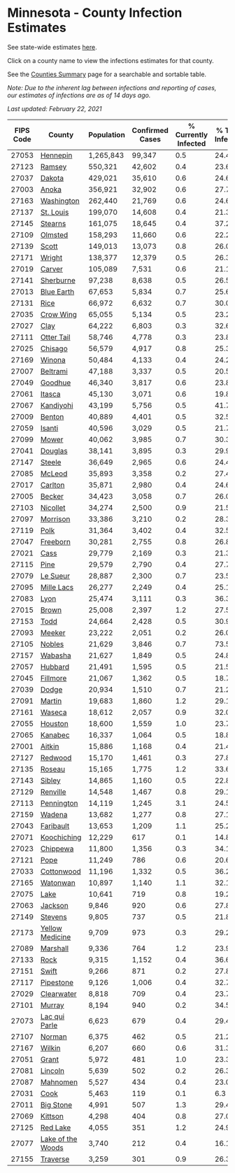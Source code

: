 # Minnesota - County Infection Estimates

See state-wide estimates [here](/infections/us-mn).

Click on a county name to view the infections estimates for that county.

See the [Counties Summary](/infections/summary-counties) page for a searchable and sortable table.

*Note: Due to the inherent lag between infections and reporting of cases, our estimates of infections are as of 14 days ago.*

*Last updated: February 22, 2021*

|   FIPS Code |                                 County |   Population |   Confirmed Cases |   % Currently Infected |   % Total Infected |
|-------------|----------------------------------------|--------------|-------------------|------------------------|--------------------|
|       27053 |                   [Hennepin](hennepin) |    1,265,843 |            99,347 |                    0.5 |               24.4 |
|       27123 |                       [Ramsey](ramsey) |      550,321 |            42,602 |                    0.4 |               23.6 |
|       27037 |                       [Dakota](dakota) |      429,021 |            35,610 |                    0.6 |               24.6 |
|       27003 |                         [Anoka](anoka) |      356,921 |            32,902 |                    0.6 |               27.7 |
|       27163 |               [Washington](washington) |      262,440 |            21,769 |                    0.6 |               24.6 |
|       27137 |                 [St. Louis](st.-louis) |      199,070 |            14,608 |                    0.4 |               21.3 |
|       27145 |                     [Stearns](stearns) |      161,075 |            18,645 |                    0.4 |               37.2 |
|       27109 |                     [Olmsted](olmsted) |      158,293 |            11,660 |                    0.6 |               22.2 |
|       27139 |                         [Scott](scott) |      149,013 |            13,073 |                    0.8 |               26.0 |
|       27171 |                       [Wright](wright) |      138,377 |            12,379 |                    0.5 |               26.3 |
|       27019 |                       [Carver](carver) |      105,089 |             7,531 |                    0.6 |               21.1 |
|       27141 |                 [Sherburne](sherburne) |       97,238 |             8,638 |                    0.5 |               26.5 |
|       27013 |               [Blue Earth](blue-earth) |       67,653 |             5,834 |                    0.7 |               25.6 |
|       27131 |                           [Rice](rice) |       66,972 |             6,632 |                    0.7 |               30.0 |
|       27035 |                 [Crow Wing](crow-wing) |       65,055 |             5,134 |                    0.5 |               23.2 |
|       27027 |                           [Clay](clay) |       64,222 |             6,803 |                    0.3 |               32.6 |
|       27111 |               [Otter Tail](otter-tail) |       58,746 |             4,778 |                    0.3 |               23.8 |
|       27025 |                     [Chisago](chisago) |       56,579 |             4,917 |                    0.8 |               25.3 |
|       27169 |                       [Winona](winona) |       50,484 |             4,133 |                    0.4 |               24.2 |
|       27007 |                   [Beltrami](beltrami) |       47,188 |             3,337 |                    0.5 |               20.5 |
|       27049 |                     [Goodhue](goodhue) |       46,340 |             3,817 |                    0.6 |               23.8 |
|       27061 |                       [Itasca](itasca) |       45,130 |             3,071 |                    0.6 |               19.8 |
|       27067 |                 [Kandiyohi](kandiyohi) |       43,199 |             5,756 |                    0.5 |               41.7 |
|       27009 |                       [Benton](benton) |       40,889 |             4,401 |                    0.5 |               32.5 |
|       27059 |                       [Isanti](isanti) |       40,596 |             3,029 |                    0.5 |               21.7 |
|       27099 |                         [Mower](mower) |       40,062 |             3,985 |                    0.7 |               30.3 |
|       27041 |                     [Douglas](douglas) |       38,141 |             3,895 |                    0.3 |               29.9 |
|       27147 |                       [Steele](steele) |       36,649 |             2,965 |                    0.6 |               24.4 |
|       27085 |                       [McLeod](mcleod) |       35,893 |             3,358 |                    0.2 |               27.4 |
|       27017 |                     [Carlton](carlton) |       35,871 |             2,980 |                    0.4 |               24.6 |
|       27005 |                       [Becker](becker) |       34,423 |             3,058 |                    0.7 |               26.0 |
|       27103 |                   [Nicollet](nicollet) |       34,274 |             2,500 |                    0.9 |               21.5 |
|       27097 |                   [Morrison](morrison) |       33,386 |             3,210 |                    0.2 |               28.3 |
|       27119 |                           [Polk](polk) |       31,364 |             3,402 |                    0.4 |               32.5 |
|       27047 |                   [Freeborn](freeborn) |       30,281 |             2,755 |                    0.8 |               26.8 |
|       27021 |                           [Cass](cass) |       29,779 |             2,169 |                    0.3 |               21.3 |
|       27115 |                           [Pine](pine) |       29,579 |             2,790 |                    0.4 |               27.7 |
|       27079 |                   [Le Sueur](le-sueur) |       28,887 |             2,300 |                    0.7 |               23.5 |
|       27095 |               [Mille Lacs](mille-lacs) |       26,277 |             2,249 |                    0.4 |               25.1 |
|       27083 |                           [Lyon](lyon) |       25,474 |             3,111 |                    0.3 |               36.3 |
|       27015 |                         [Brown](brown) |       25,008 |             2,397 |                    1.2 |               27.5 |
|       27153 |                           [Todd](todd) |       24,664 |             2,428 |                    0.5 |               30.9 |
|       27093 |                       [Meeker](meeker) |       23,222 |             2,051 |                    0.2 |               26.0 |
|       27105 |                       [Nobles](nobles) |       21,629 |             3,846 |                    0.7 |               73.5 |
|       27157 |                     [Wabasha](wabasha) |       21,627 |             1,849 |                    0.5 |               24.8 |
|       27057 |                     [Hubbard](hubbard) |       21,491 |             1,595 |                    0.5 |               21.5 |
|       27045 |                   [Fillmore](fillmore) |       21,067 |             1,362 |                    0.5 |               18.7 |
|       27039 |                         [Dodge](dodge) |       20,934 |             1,510 |                    0.7 |               21.2 |
|       27091 |                       [Martin](martin) |       19,683 |             1,860 |                    1.2 |               29.1 |
|       27161 |                       [Waseca](waseca) |       18,612 |             2,057 |                    0.9 |               32.0 |
|       27055 |                     [Houston](houston) |       18,600 |             1,559 |                    1.0 |               23.7 |
|       27065 |                     [Kanabec](kanabec) |       16,337 |             1,064 |                    0.5 |               18.8 |
|       27001 |                       [Aitkin](aitkin) |       15,886 |             1,168 |                    0.4 |               21.4 |
|       27127 |                     [Redwood](redwood) |       15,170 |             1,461 |                    0.3 |               27.8 |
|       27135 |                       [Roseau](roseau) |       15,165 |             1,775 |                    1.2 |               33.6 |
|       27143 |                       [Sibley](sibley) |       14,865 |             1,160 |                    0.5 |               22.8 |
|       27129 |                   [Renville](renville) |       14,548 |             1,467 |                    0.8 |               29.1 |
|       27113 |               [Pennington](pennington) |       14,119 |             1,245 |                    3.1 |               24.5 |
|       27159 |                       [Wadena](wadena) |       13,682 |             1,277 |                    0.8 |               27.1 |
|       27043 |                 [Faribault](faribault) |       13,653 |             1,209 |                    1.1 |               25.2 |
|       27071 |             [Koochiching](koochiching) |       12,229 |               617 |                    0.1 |               14.8 |
|       27023 |                   [Chippewa](chippewa) |       11,800 |             1,356 |                    0.3 |               34.1 |
|       27121 |                           [Pope](pope) |       11,249 |               786 |                    0.6 |               20.6 |
|       27033 |               [Cottonwood](cottonwood) |       11,196 |             1,332 |                    0.5 |               36.2 |
|       27165 |                   [Watonwan](watonwan) |       10,897 |             1,140 |                    1.1 |               32.1 |
|       27075 |                           [Lake](lake) |       10,641 |               719 |                    0.8 |               19.2 |
|       27063 |                     [Jackson](jackson) |        9,846 |               920 |                    0.6 |               27.8 |
|       27149 |                     [Stevens](stevens) |        9,805 |               737 |                    0.5 |               21.8 |
|       27173 |     [Yellow Medicine](yellow-medicine) |        9,709 |               973 |                    0.3 |               29.2 |
|       27089 |                   [Marshall](marshall) |        9,336 |               764 |                    1.2 |               23.9 |
|       27133 |                           [Rock](rock) |        9,315 |             1,152 |                    0.4 |               36.6 |
|       27151 |                         [Swift](swift) |        9,266 |               871 |                    0.2 |               27.8 |
|       27117 |                 [Pipestone](pipestone) |        9,126 |             1,006 |                    0.4 |               32.7 |
|       27029 |               [Clearwater](clearwater) |        8,818 |               709 |                    0.4 |               23.7 |
|       27101 |                       [Murray](murray) |        8,194 |               940 |                    0.2 |               34.5 |
|       27073 |         [Lac qui Parle](lac-qui-parle) |        6,623 |               679 |                    0.4 |               29.4 |
|       27107 |                       [Norman](norman) |        6,375 |               462 |                    0.5 |               21.2 |
|       27167 |                       [Wilkin](wilkin) |        6,207 |               660 |                    0.6 |               31.3 |
|       27051 |                         [Grant](grant) |        5,972 |               481 |                    1.0 |               23.3 |
|       27081 |                     [Lincoln](lincoln) |        5,639 |               502 |                    0.2 |               26.3 |
|       27087 |                   [Mahnomen](mahnomen) |        5,527 |               434 |                    0.4 |               23.0 |
|       27031 |                           [Cook](cook) |        5,463 |               119 |                    0.1 |                6.3 |
|       27011 |                 [Big Stone](big-stone) |        4,991 |               507 |                    1.3 |               29.4 |
|       27069 |                     [Kittson](kittson) |        4,298 |               404 |                    0.8 |               27.0 |
|       27125 |                   [Red Lake](red-lake) |        4,055 |               351 |                    1.2 |               24.9 |
|       27077 | [Lake of the Woods](lake-of-the-woods) |        3,740 |               212 |                    0.4 |               16.1 |
|       27155 |                   [Traverse](traverse) |        3,259 |               301 |                    0.9 |               26.3 |